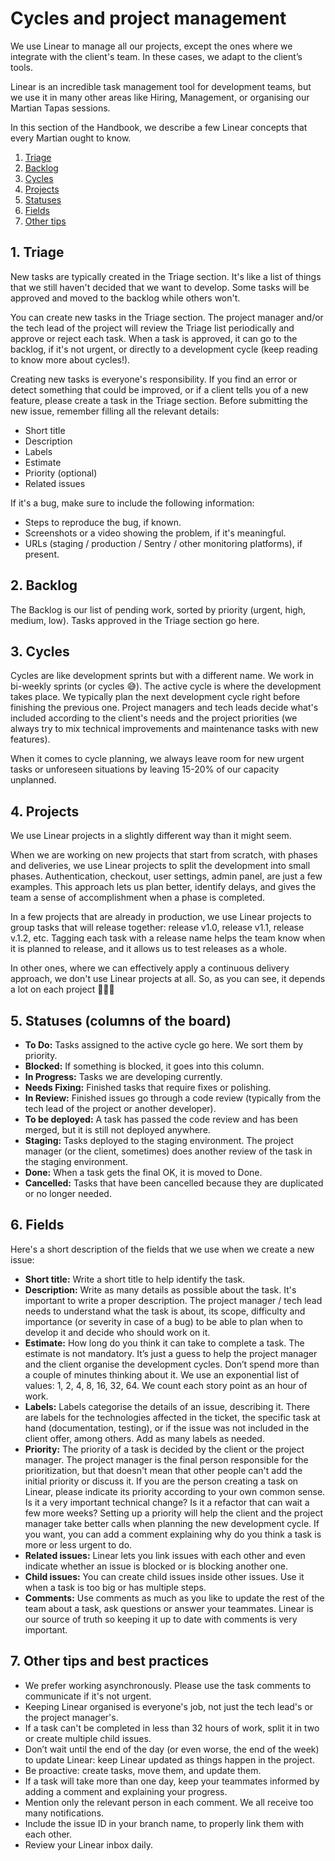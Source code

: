 # Cycles and project management

We use Linear to manage all our projects, except the ones where we integrate with the client's team. In these cases, we adapt to the client’s tools.

Linear is an incredible task management tool for development teams, but we use it in many other areas like Hiring, Management, or organising our Martian Tapas sessions.

In this section of the Handbook, we describe a few Linear concepts that every Martian ought to know.

1. [Triage](#triage)
2. [Backlog](#backlog)
3. [Cycles](#cycles)
4. [Projects](#projects)
5. [Statuses](#statuses)
6. [Fields](#fields)
7. [Other tips](#tips)

## 1. <a name='triage'></a>Triage

New tasks are typically created in the Triage section. It's like a list of things that we still haven't decided that we want to develop. Some tasks will be approved and moved to the backlog while others won't.

You can create new tasks in the Triage section. The project manager and/or the tech lead of the project will review the Triage list periodically and approve or reject each task. When a task is approved, it can go to the backlog, if it's not urgent, or directly to a development cycle (keep reading to know more about cycles!).

Creating new tasks is everyone's responsibility. If you find an error or detect something that could be improved, or if a client tells you of a new feature, please create a task in the Triage section. Before submitting the new issue, remember filling all the relevant details:

- Short title
- Description
- Labels
- Estimate
- Priority (optional)
- Related issues

If it's a bug, make sure to include the following information:

- Steps to reproduce the bug, if known.
- Screenshots or a video showing the problem, if it's meaningful.
- URLs (staging / production / Sentry / other monitoring platforms), if present.

## 2. <a name='backlog'></a>Backlog

The Backlog is our list of pending work, sorted by priority (urgent, high, medium, low). Tasks approved in the Triage section go here.

## 3. <a name='cycles'></a>Cycles

Cycles are like development sprints but with a different name. We work in bi-weekly sprints (or cycles 😅). The active cycle is where the development takes place. We typically plan the next development cycle right before finishing the previous one. Project managers and tech leads decide what's included according to the client's needs and the project priorities (we always try to mix technical improvements and maintenance tasks with new features).

When it comes to cycle planning, we always leave room for new urgent tasks or unforeseen situations by leaving 15-20% of our capacity unplanned.

## 4. <a name='projects'></a>Projects

We use Linear projects in a slightly different way than it might seem.

When we are working on new projects that start from scratch, with phases and deliveries, we use Linear projects to split the development into small phases. Authentication, checkout, user settings, admin panel, are just a few examples. This approach lets us plan better, identify delays, and gives the team a sense of accomplishment when a phase is completed.

In a few projects that are already in production, we use Linear projects to group tasks that will release together: release v1.0, release v1.1, release v.1.2, etc. Tagging each task with a release name helps the team know when it is planned to release, and it allows us to test releases as a whole.

In other ones, where we can effectively apply a continuous delivery approach, we don't use Linear projects at all. So, as you can see, it depends a lot on each project 🤷🏻‍♂️

## 5. <a name='statuses'></a>Statuses (columns of the board)

- **To Do:** Tasks assigned to the active cycle go here. We sort them by priority.
- **Blocked:** If something is blocked, it goes into this column.
- **In Progress:** Tasks we are developing currently.
- **Needs Fixing:** Finished tasks that require fixes or polishing.
- **In Review:** Finished issues go through a code review (typically from the tech lead of the project or another developer).
- **To be deployed:** A task has passed the code review and has been merged, but it is still not deployed anywhere.
- **Staging:** Tasks deployed to the staging environment. The project manager (or the client, sometimes) does another review of the task in the staging environment.
- **Done:** When a task gets the final OK, it is moved to Done.
- **Cancelled:** Tasks that have been cancelled because they are duplicated or no longer needed.

## 6. <a name='fields'></a>Fields

Here's a short description of the fields that we use when we create a new issue:

- **Short title:** Write a short title to help identify the task.
- **Description:** Write as many details as possible about the task. It's important to write a proper description. The project manager / tech lead needs to understand what the task is about, its scope, difficulty and importance (or severity in case of a bug) to be able to plan when to develop it and decide who should work on it.
- **Estimate:** How long do you think it can take to complete a task. The estimate is not mandatory. It’s just a guess to help the project manager and the client organise the development cycles. Don’t spend more than a couple of minutes thinking about it. We use an exponential list of values: 1, 2, 4, 8, 16, 32, 64. We count each story point as an hour of work. 
- **Labels:** Labels categorise the details of an issue, describing it. There are labels for the technologies affected in the ticket, the specific task at hand (documentation, testing), or if the issue was not included in the client offer, among others. Add as many labels as needed.
- **Priority:** The priority of a task is decided by the client or the project manager. The project manager is the final person responsible for the prioritization, but that doesn't mean that other people can't add the initial priority or discuss it. If you are the person creating a task on Linear, please indicate its priority according to your own common sense. Is it a very important technical change? Is it a refactor that can wait a few more weeks? Setting up a priority will help the client and the project manager take better calls when planning the new development cycle. If you want, you can add a comment explaining why do you think a task is more or less urgent to do.
- **Related issues:** Linear lets you link issues with each other and even indicate whether an issue is blocked or is blocking another one.
- **Child issues:** You can create child issues inside other issues. Use it when a task is too big or has multiple steps.
- **Comments:** Use comments as much as you like to update the rest of the team about a task, ask questions or answer your teammates. Linear is our source of truth so keeping it up to date with comments is very important.

## 7. <a name='tips'></a>Other tips and best practices

- We prefer working asynchronously. Please use the task comments to communicate if it's not urgent.
- Keeping Linear organised is everyone's job, not just the tech lead's or the project manager's.
- If a task can't be completed in less than 32 hours of work, split it in two or create multiple child issues.
- Don’t wait until the end of the day (or even worse, the end of the week) to update Linear: keep Linear updated as things happen in the project.
- Be proactive: create tasks, move them, and update them.
- If a task will take more than one day, keep your teammates informed by adding a comment and explaining your progress.
- Mention only the relevant person in each comment. We all receive too many notifications.
- Include the issue ID in your branch name, to properly link them with each other.
- Review your Linear inbox daily.
